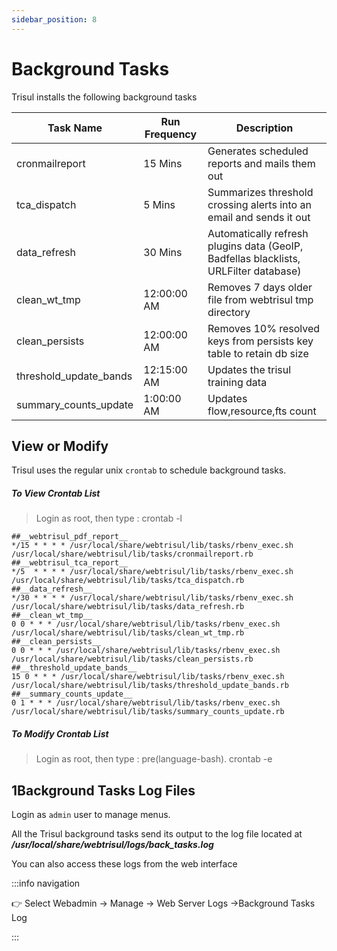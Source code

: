 ```yaml
---
sidebar_position: 8
---
```


# Background Tasks

Trisul installs the following background tasks

| Task Name              | Run Frequency | Description                                   |
| ---------------------- | ------------- | --------------------------------------------- |
| cronmailreport         | 15 Mins       | Generates scheduled reports and mails them out                                       |
| tca_dispatch           | 5 Mins        | Summarizes threshold crossing alerts into an email and sends it out                  |
| data_refresh           | 30 Mins       | Automatically refresh plugins data (GeoIP, Badfellas blacklists, URLFilter database) |
| clean_wt_tmp           | 12:00:00 AM   | Removes 7 days older file from webtrisul tmp directory                               |
| clean_persists         | 12:00:00 AM   | Removes 10% resolved keys from persists key table to retain db size                  |
| threshold_update_bands | 12:15:00 AM   | Updates the trisul training data                                                     |
| summary_counts_update  | 1:00:00 AM    | Updates flow,resource,fts count                                                      |

## View or Modify

Trisul uses the regular unix `crontab` to schedule background tasks.

##### To View Crontab List

> Login as root, then type :
> crontab -l

```
##__webtrisul_pdf_report__
*/15 * * * * /usr/local/share/webtrisul/lib/tasks/rbenv_exec.sh /usr/local/share/webtrisul/lib/tasks/cronmailreport.rb 
##__webtrisul_tca_report__
*/5  * * * * /usr/local/share/webtrisul/lib/tasks/rbenv_exec.sh /usr/local/share/webtrisul/lib/tasks/tca_dispatch.rb 
##__data_refresh__
*/30 * * * * /usr/local/share/webtrisul/lib/tasks/rbenv_exec.sh /usr/local/share/webtrisul/lib/tasks/data_refresh.rb 
##__clean_wt_tmp__
0 0 * * * /usr/local/share/webtrisul/lib/tasks/rbenv_exec.sh /usr/local/share/webtrisul/lib/tasks/clean_wt_tmp.rb 
##__clean_persists__
0 0 * * * /usr/local/share/webtrisul/lib/tasks/rbenv_exec.sh /usr/local/share/webtrisul/lib/tasks/clean_persists.rb 
##__threshold_update_bands__
15 0 * * * /usr/local/share/webtrisul/lib/tasks/rbenv_exec.sh /usr/local/share/webtrisul/lib/tasks/threshold_update_bands.rb 
##__summary_counts_update__
0 1 * * * /usr/local/share/webtrisul/lib/tasks/rbenv_exec.sh /usr/local/share/webtrisul/lib/tasks/summary_counts_update.rb
```

##### To Modify Crontab List

> Login as root, then type : pre(language-bash). crontab -e

## 1Background Tasks Log Files

Login as `admin` user to manage menus.

All the Trisul background tasks send its output to the log file located
at  ***/usr/local/share/webtrisul/logs/back_tasks.log***

You can also access these logs from the web interface

:::info navigation

:point_right: Select Webadmin &rarr; Manage &rarr; Web Server Logs &rarr;Background Tasks Log

:::
